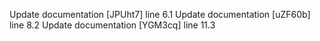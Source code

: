 Update documentation [JPUht7] line 6.1
Update documentation [uZF60b] line 8.2
Update documentation [YGM3cq] line 11.3
